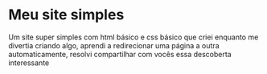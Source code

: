 #  Meu site simples

Um site super simples com html básico e css básico que criei enquanto me divertia criando algo, aprendi a redirecionar uma página a outra automaticamente, resolvi compartilhar com vocês essa descoberta interessante 
